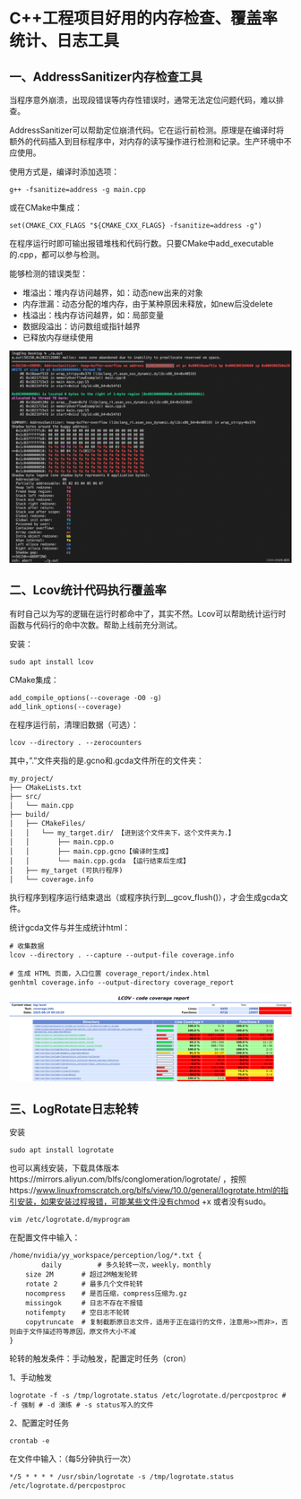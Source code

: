 # C++工程项目好用的内存检查、覆盖率统计、日志工具

## 一、AddressSanitizer内存检查工具

当程序意外崩溃，出现段错误等内存性错误时，通常无法定位问题代码，难以排查。

AddressSanitizer可以帮助定位崩溃代码。它在运行前检测。原理是在编译时将额外的代码插入到目标程序中，对内存的读写操作进行检测和记录。生产环境中不应使用。

使用方式是，编译时添加选项：

```
g++ -fsanitize=address -g main.cpp
```

或在CMake中集成：

```
set(CMAKE_CXX_FLAGS "${CMAKE_CXX_FLAGS} -fsanitize=address -g")
```

在程序运行时即可输出报错堆栈和代码行数。只要CMake中add_executable的.cpp，都可以参与检测。

能够检测的错误类型：

- 堆溢出：堆内存访问越界，如：动态new出来的对象
- 内存泄漏：动态分配的堆内存，由于某种原因未释放，如new后没delete
- 栈溢出：栈内存访问越界，如：局部变量
- 数据段溢出：访问数组或指针越界
- 已释放内存继续使用

![img](image/2025-08/1.png)

## 二、Lcov统计代码执行覆盖率

有时自己以为写的逻辑在运行时都命中了，其实不然。Lcov可以帮助统计运行时函数与代码行的命中次数。帮助上线前充分测试。

安装：

```
sudo apt install lcov
```

CMake集成：

```
add_compile_options(--coverage -O0 -g)
add_link_options(--coverage)
```

在程序运行前，清理旧数据（可选）：

```
lcov --directory . --zerocounters
```

其中，”.”文件夹指的是.gcno和.gcda文件所在的文件夹：

```
my_project/
├── CMakeLists.txt
├── src/
│   └── main.cpp
├── build/
│   ├── CMakeFiles/
│   │   └── my_target.dir/ 【进到这个文件夹下，这个文件夹为.】
│   │       ├── main.cpp.o
│   │       ├── main.cpp.gcno【编译时生成】
│   │       └── main.cpp.gcda 【运行结束后生成】
│   ├── my_target (可执行程序)
│   └── coverage.info
```

执行程序到程序运行结束退出（或程序执行到__gcov_flush()），才会生成gcda文件。

统计gcda文件与并生成统计html：

```
# 收集数据
lcov --directory . --capture --output-file coverage.info

# 生成 HTML 页面，入口位置 coverage_report/index.html
genhtml coverage.info --output-directory coverage_report
```

![img](image/2025-08/2.png)



## 三、LogRotate日志轮转

安装

```
sudo apt install logrotate
```

也可以离线安装，下载具体版本https://mirrors.aliyun.com/blfs/conglomeration/logrotate/ ，按照https://www.linuxfromscratch.org/blfs/view/10.0/general/logrotate.html的指引安装，如果安装过程报错，可能某些文件没有chmod +x 或者没有sudo。

```
vim /etc/logrotate.d/myprogram
```

在配置文件中输入：

```
/home/nvidia/yy_workspace/perception/log/*.txt {
        daily         # 多久轮转一次，weekly，monthly
	size 2M       # 超过2M触发轮转
	rotate 2      # 最多几个文件轮转
	nocompress    # 是否压缩，compress压缩为.gz
	missingok     # 日志不存在不报错
	notifempty    # 空日志不轮转
	copytruncate  # 复制截断原日志文件，适用于正在运行的文件，注意用>>而非>，否则由于文件描述符等原因，原文件大小不减
}
```

轮转的触发条件：手动触发，配置定时任务（cron）

1、手动触发

```
logrotate -f -s /tmp/logrotate.status /etc/logrotate.d/percpostproc # -f 强制 # -d 演练 # -s status写入的文件
```

2、配置定时任务

```
crontab -e
```

在文件中输入：（每5分钟执行一次）

```
*/5 * * * * /usr/sbin/logrotate -s /tmp/logrotate.status /etc/logrotate.d/percpostproc
```